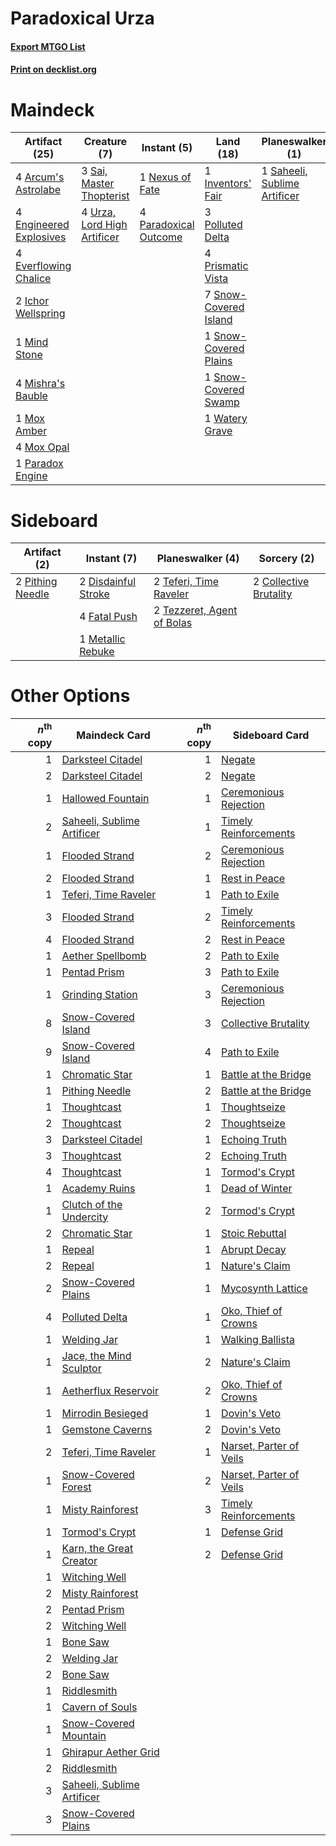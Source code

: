 # Paradoxical Urza

#### [Export MTGO List](../collection/Paradoxical%20Urza/Paradoxical%20Urza.txt)
#### [Print on decklist.org](http://decklist.org/?deckmain=4%09Arcum's%20Astrolabe%0A4%09Engineered%20Explosives%0A4%09Everflowing%20Chalice%0A2%09Ichor%20Wellspring%0A1%09Inventors'%20Fair%0A1%09Mind%20Stone%0A4%09Mishra's%20Bauble%0A1%09Mox%20Amber%0A4%09Mox%20Opal%0A1%09Nexus%20of%20Fate%0A1%09Paradox%20Engine%0A4%09Paradoxical%20Outcome%0A3%09Polluted%20Delta%0A4%09Prismatic%20Vista%0A1%09Saheeli,%20Sublime%20Artificer%0A3%09Sai,%20Master%20Thopterist%0A4%09Serum%20Visions%0A7%09Snow-Covered%20Island%0A1%09Snow-Covered%20Plains%0A1%09Snow-Covered%20Swamp%0A4%09Urza,%20Lord%20High%20Artificer%0A1%09Watery%20Grave&deckside=2%09Collective%20Brutality%0A2%09Disdainful%20Stroke%0A4%09Fatal%20Push%0A1%09Metallic%20Rebuke%0A2%09Pithing%20Needle%0A2%09Teferi,%20Time%20Raveler%0A2%09Tezzeret,%20Agent%20of%20Bolas)
# Maindeck

|                                          Artifact (25)                                          |                                             Creature (7)                                             |                                          Instant (5)                                           |                                           Land (18)                                            |                                           Planeswalker (1)                                            |                                       Sorcery (4)                                       |
|-------------------------------------------------------------------------------------------------|------------------------------------------------------------------------------------------------------|------------------------------------------------------------------------------------------------|------------------------------------------------------------------------------------------------|-------------------------------------------------------------------------------------------------------|-----------------------------------------------------------------------------------------|
|4 [Arcum's Astrolabe](http://gatherer.wizards.com/Pages/Card/Details.aspx?multiverseid=464169)   |3 [Sai, Master Thopterist](http://gatherer.wizards.com/Pages/Card/Details.aspx?multiverseid=447205)   |1 [Nexus of Fate](http://gatherer.wizards.com/Pages/Card/Details.aspx?multiverseid=450253)      |1 [Inventors' Fair](http://gatherer.wizards.com/Pages/Card/Details.aspx?multiverseid=417820)    |1 [Saheeli, Sublime Artificer](http://gatherer.wizards.com/Pages/Card/Details.aspx?multiverseid=461161)|4 [Serum Visions](http://gatherer.wizards.com/Pages/Card/Details.aspx?multiverseid=50145)|
|4 [Engineered Explosives](http://gatherer.wizards.com/Pages/Card/Details.aspx?multiverseid=50139)|4 [Urza, Lord High Artificer](http://gatherer.wizards.com/Pages/Card/Details.aspx?multiverseid=464024)|4 [Paradoxical Outcome](http://gatherer.wizards.com/Pages/Card/Details.aspx?multiverseid=417633)|3 [Polluted Delta](http://gatherer.wizards.com/Pages/Card/Details.aspx?multiverseid=405104)     |                                                                                                       |                                                                                         |
|4 [Everflowing Chalice](http://gatherer.wizards.com/Pages/Card/Details.aspx?multiverseid=220534) |                                                                                                      |                                                                                                |4 [Prismatic Vista](http://gatherer.wizards.com/Pages/Card/Details.aspx?multiverseid=464193)    |                                                                                                       |                                                                                         |
|2 [Ichor Wellspring](http://gatherer.wizards.com/Pages/Card/Details.aspx?multiverseid=389551)    |                                                                                                      |                                                                                                |7 [Snow-Covered Island](http://gatherer.wizards.com/Pages/Card/Details.aspx?multiverseid=121130)|                                                                                                       |                                                                                         |
|1 [Mind Stone](http://gatherer.wizards.com/Pages/Card/Details.aspx?multiverseid=135280)          |                                                                                                      |                                                                                                |1 [Snow-Covered Plains](http://gatherer.wizards.com/Pages/Card/Details.aspx?multiverseid=121267)|                                                                                                       |                                                                                         |
|4 [Mishra's Bauble](http://gatherer.wizards.com/Pages/Card/Details.aspx?multiverseid=122122)     |                                                                                                      |                                                                                                |1 [Snow-Covered Swamp](http://gatherer.wizards.com/Pages/Card/Details.aspx?multiverseid=121256) |                                                                                                       |                                                                                         |
|1 [Mox Amber](http://gatherer.wizards.com/Pages/Card/Details.aspx?multiverseid=443112)           |                                                                                                      |                                                                                                |1 [Watery Grave](http://gatherer.wizards.com/Pages/Card/Details.aspx?multiverseid=405114)       |                                                                                                       |                                                                                         |
|4 [Mox Opal](http://gatherer.wizards.com/Pages/Card/Details.aspx?multiverseid=397719)            |                                                                                                      |                                                                                                |                                                                                                |                                                                                                       |                                                                                         |
|1 [Paradox Engine](http://gatherer.wizards.com/Pages/Card/Details.aspx?multiverseid=423836)      |                                                                                                      |                                                                                                |                                                                                                |                                                                                                       |                                                                                         |


# Sideboard

|                                       Artifact (2)                                        |                                         Instant (7)                                          |                                          Planeswalker (4)                                           |                                           Sorcery (2)                                           |
|-------------------------------------------------------------------------------------------|----------------------------------------------------------------------------------------------|-----------------------------------------------------------------------------------------------------|-------------------------------------------------------------------------------------------------|
|2 [Pithing Needle](http://gatherer.wizards.com/Pages/Card/Details.aspx?multiverseid=129526)|2 [Disdainful Stroke](http://gatherer.wizards.com/Pages/Card/Details.aspx?multiverseid=420705)|2 [Teferi, Time Raveler](http://gatherer.wizards.com/Pages/Card/Details.aspx?multiverseid=461148)    |2 [Collective Brutality](http://gatherer.wizards.com/Pages/Card/Details.aspx?multiverseid=414380)|
|                                                                                           |4 [Fatal Push](http://gatherer.wizards.com/Pages/Card/Details.aspx?multiverseid=423724)       |2 [Tezzeret, Agent of Bolas](http://gatherer.wizards.com/Pages/Card/Details.aspx?multiverseid=214065)|                                                                                                 |
|                                                                                           |1 [Metallic Rebuke](http://gatherer.wizards.com/Pages/Card/Details.aspx?multiverseid=423706)  |                                                                                                     |                                                                                                 |


# Other Options

|*n*<sup>th</sup> copy|                                            Maindeck Card                                            |*n*<sup>th</sup> copy|                                          Sideboard Card                                          |
|--------------------:|-----------------------------------------------------------------------------------------------------|--------------------:|--------------------------------------------------------------------------------------------------|
|                    1|[Darksteel Citadel](http://gatherer.wizards.com/Pages/Card/Details.aspx?multiverseid=389479)         |                    1|[Negate](http://gatherer.wizards.com/Pages/Card/Details.aspx?multiverseid=423707)                 |
|                    2|[Darksteel Citadel](http://gatherer.wizards.com/Pages/Card/Details.aspx?multiverseid=389479)         |                    2|[Negate](http://gatherer.wizards.com/Pages/Card/Details.aspx?multiverseid=423707)                 |
|                    1|[Hallowed Fountain](http://gatherer.wizards.com/Pages/Card/Details.aspx?multiverseid=97071)          |                    1|[Ceremonious Rejection](http://gatherer.wizards.com/Pages/Card/Details.aspx?multiverseid=417613)  |
|                    2|[Saheeli, Sublime Artificer](http://gatherer.wizards.com/Pages/Card/Details.aspx?multiverseid=461161)|                    1|[Timely Reinforcements](http://gatherer.wizards.com/Pages/Card/Details.aspx?multiverseid=220074)  |
|                    1|[Flooded Strand](http://gatherer.wizards.com/Pages/Card/Details.aspx?multiverseid=405098)            |                    2|[Ceremonious Rejection](http://gatherer.wizards.com/Pages/Card/Details.aspx?multiverseid=417613)  |
|                    2|[Flooded Strand](http://gatherer.wizards.com/Pages/Card/Details.aspx?multiverseid=405098)            |                    1|[Rest in Peace](http://gatherer.wizards.com/Pages/Card/Details.aspx?multiverseid=442021)          |
|                    1|[Teferi, Time Raveler](http://gatherer.wizards.com/Pages/Card/Details.aspx?multiverseid=461148)      |                    1|[Path to Exile](http://gatherer.wizards.com/Pages/Card/Details.aspx?multiverseid=220511)          |
|                    3|[Flooded Strand](http://gatherer.wizards.com/Pages/Card/Details.aspx?multiverseid=405098)            |                    2|[Timely Reinforcements](http://gatherer.wizards.com/Pages/Card/Details.aspx?multiverseid=220074)  |
|                    4|[Flooded Strand](http://gatherer.wizards.com/Pages/Card/Details.aspx?multiverseid=405098)            |                    2|[Rest in Peace](http://gatherer.wizards.com/Pages/Card/Details.aspx?multiverseid=442021)          |
|                    1|[Aether Spellbomb](http://gatherer.wizards.com/Pages/Card/Details.aspx?multiverseid=220525)          |                    2|[Path to Exile](http://gatherer.wizards.com/Pages/Card/Details.aspx?multiverseid=220511)          |
|                    1|[Pentad Prism](http://gatherer.wizards.com/Pages/Card/Details.aspx?multiverseid=72860)               |                    3|[Path to Exile](http://gatherer.wizards.com/Pages/Card/Details.aspx?multiverseid=220511)          |
|                    1|[Grinding Station](http://gatherer.wizards.com/Pages/Card/Details.aspx?multiverseid=51229)           |                    3|[Ceremonious Rejection](http://gatherer.wizards.com/Pages/Card/Details.aspx?multiverseid=417613)  |
|                    8|[Snow-Covered Island](http://gatherer.wizards.com/Pages/Card/Details.aspx?multiverseid=121130)       |                    3|[Collective Brutality](http://gatherer.wizards.com/Pages/Card/Details.aspx?multiverseid=414380)   |
|                    9|[Snow-Covered Island](http://gatherer.wizards.com/Pages/Card/Details.aspx?multiverseid=121130)       |                    4|[Path to Exile](http://gatherer.wizards.com/Pages/Card/Details.aspx?multiverseid=220511)          |
|                    1|[Chromatic Star](http://gatherer.wizards.com/Pages/Card/Details.aspx?multiverseid=135279)            |                    1|[Battle at the Bridge](http://gatherer.wizards.com/Pages/Card/Details.aspx?multiverseid=423720)   |
|                    1|[Pithing Needle](http://gatherer.wizards.com/Pages/Card/Details.aspx?multiverseid=129526)            |                    2|[Battle at the Bridge](http://gatherer.wizards.com/Pages/Card/Details.aspx?multiverseid=423720)   |
|                    1|[Thoughtcast](http://gatherer.wizards.com/Pages/Card/Details.aspx?multiverseid=222732)               |                    1|[Thoughtseize](http://gatherer.wizards.com/Pages/Card/Details.aspx?multiverseid=438676)           |
|                    2|[Thoughtcast](http://gatherer.wizards.com/Pages/Card/Details.aspx?multiverseid=222732)               |                    2|[Thoughtseize](http://gatherer.wizards.com/Pages/Card/Details.aspx?multiverseid=438676)           |
|                    3|[Darksteel Citadel](http://gatherer.wizards.com/Pages/Card/Details.aspx?multiverseid=389479)         |                    1|[Echoing Truth](http://gatherer.wizards.com/Pages/Card/Details.aspx?multiverseid=405212)          |
|                    3|[Thoughtcast](http://gatherer.wizards.com/Pages/Card/Details.aspx?multiverseid=222732)               |                    2|[Echoing Truth](http://gatherer.wizards.com/Pages/Card/Details.aspx?multiverseid=405212)          |
|                    4|[Thoughtcast](http://gatherer.wizards.com/Pages/Card/Details.aspx?multiverseid=222732)               |                    1|[Tormod's Crypt](http://gatherer.wizards.com/Pages/Card/Details.aspx?multiverseid=389723)         |
|                    1|[Academy Ruins](http://gatherer.wizards.com/Pages/Card/Details.aspx?multiverseid=370424)             |                    1|[Dead of Winter](http://gatherer.wizards.com/Pages/Card/Details.aspx?multiverseid=464034)         |
|                    1|[Clutch of the Undercity](http://gatherer.wizards.com/Pages/Card/Details.aspx?multiverseid=89037)    |                    2|[Tormod's Crypt](http://gatherer.wizards.com/Pages/Card/Details.aspx?multiverseid=389723)         |
|                    2|[Chromatic Star](http://gatherer.wizards.com/Pages/Card/Details.aspx?multiverseid=135279)            |                    1|[Stoic Rebuttal](http://gatherer.wizards.com/Pages/Card/Details.aspx?multiverseid=397765)         |
|                    1|[Repeal](http://gatherer.wizards.com/Pages/Card/Details.aspx?multiverseid=405357)                    |                    1|[Abrupt Decay](http://gatherer.wizards.com/Pages/Card/Details.aspx?multiverseid=456061)           |
|                    2|[Repeal](http://gatherer.wizards.com/Pages/Card/Details.aspx?multiverseid=405357)                    |                    1|[Nature's Claim](http://gatherer.wizards.com/Pages/Card/Details.aspx?multiverseid=382316)         |
|                    2|[Snow-Covered Plains](http://gatherer.wizards.com/Pages/Card/Details.aspx?multiverseid=121267)       |                    1|[Mycosynth Lattice](http://gatherer.wizards.com/Pages/Card/Details.aspx?multiverseid=446209)      |
|                    4|[Polluted Delta](http://gatherer.wizards.com/Pages/Card/Details.aspx?multiverseid=405104)            |                    1|[Oko, Thief of Crowns](http://gatherer.wizards.com/Pages/Card/Details.aspx?multiverseid=473159)   |
|                    1|[Welding Jar](http://gatherer.wizards.com/Pages/Card/Details.aspx?multiverseid=48328)                |                    1|[Walking Ballista](http://gatherer.wizards.com/Pages/Card/Details.aspx?multiverseid=423848)       |
|                    1|[Jace, the Mind Sculptor](http://gatherer.wizards.com/Pages/Card/Details.aspx?multiverseid=442051)   |                    2|[Nature's Claim](http://gatherer.wizards.com/Pages/Card/Details.aspx?multiverseid=382316)         |
|                    1|[Aetherflux Reservoir](http://gatherer.wizards.com/Pages/Card/Details.aspx?multiverseid=417765)      |                    2|[Oko, Thief of Crowns](http://gatherer.wizards.com/Pages/Card/Details.aspx?multiverseid=473159)   |
|                    1|[Mirrodin Besieged](http://gatherer.wizards.com/Pages/Card/Details.aspx?multiverseid=464006)         |                    1|[Dovin's Veto](http://gatherer.wizards.com/Pages/Card/Details.aspx?multiverseid=461120)           |
|                    1|[Gemstone Caverns](http://gatherer.wizards.com/Pages/Card/Details.aspx?multiverseid=122094)          |                    2|[Dovin's Veto](http://gatherer.wizards.com/Pages/Card/Details.aspx?multiverseid=461120)           |
|                    2|[Teferi, Time Raveler](http://gatherer.wizards.com/Pages/Card/Details.aspx?multiverseid=461148)      |                    1|[Narset, Parter of Veils](http://gatherer.wizards.com/Pages/Card/Details.aspx?multiverseid=460988)|
|                    1|[Snow-Covered Forest](http://gatherer.wizards.com/Pages/Card/Details.aspx?multiverseid=121192)       |                    2|[Narset, Parter of Veils](http://gatherer.wizards.com/Pages/Card/Details.aspx?multiverseid=460988)|
|                    1|[Misty Rainforest](http://gatherer.wizards.com/Pages/Card/Details.aspx?multiverseid=405102)          |                    3|[Timely Reinforcements](http://gatherer.wizards.com/Pages/Card/Details.aspx?multiverseid=220074)  |
|                    1|[Tormod's Crypt](http://gatherer.wizards.com/Pages/Card/Details.aspx?multiverseid=389723)            |                    1|[Defense Grid](http://gatherer.wizards.com/Pages/Card/Details.aspx?multiverseid=45481)            |
|                    1|[Karn, the Great Creator](http://gatherer.wizards.com/Pages/Card/Details.aspx?multiverseid=460928)   |                    2|[Defense Grid](http://gatherer.wizards.com/Pages/Card/Details.aspx?multiverseid=45481)            |
|                    1|[Witching Well](http://gatherer.wizards.com/Pages/Card/Details.aspx?multiverseid=473036)             |                     |                                                                                                  |
|                    2|[Misty Rainforest](http://gatherer.wizards.com/Pages/Card/Details.aspx?multiverseid=405102)          |                     |                                                                                                  |
|                    2|[Pentad Prism](http://gatherer.wizards.com/Pages/Card/Details.aspx?multiverseid=72860)               |                     |                                                                                                  |
|                    2|[Witching Well](http://gatherer.wizards.com/Pages/Card/Details.aspx?multiverseid=473036)             |                     |                                                                                                  |
|                    1|[Bone Saw](http://gatherer.wizards.com/Pages/Card/Details.aspx?multiverseid=189270)                  |                     |                                                                                                  |
|                    2|[Welding Jar](http://gatherer.wizards.com/Pages/Card/Details.aspx?multiverseid=48328)                |                     |                                                                                                  |
|                    2|[Bone Saw](http://gatherer.wizards.com/Pages/Card/Details.aspx?multiverseid=189270)                  |                     |                                                                                                  |
|                    1|[Riddlesmith](http://gatherer.wizards.com/Pages/Card/Details.aspx?multiverseid=442775)               |                     |                                                                                                  |
|                    1|[Cavern of Souls](http://gatherer.wizards.com/Pages/Card/Details.aspx?multiverseid=278058)           |                     |                                                                                                  |
|                    1|[Snow-Covered Mountain](http://gatherer.wizards.com/Pages/Card/Details.aspx?multiverseid=121233)     |                     |                                                                                                  |
|                    1|[Ghirapur Aether Grid](http://gatherer.wizards.com/Pages/Card/Details.aspx?multiverseid=398517)      |                     |                                                                                                  |
|                    2|[Riddlesmith](http://gatherer.wizards.com/Pages/Card/Details.aspx?multiverseid=442775)               |                     |                                                                                                  |
|                    3|[Saheeli, Sublime Artificer](http://gatherer.wizards.com/Pages/Card/Details.aspx?multiverseid=461161)|                     |                                                                                                  |
|                    3|[Snow-Covered Plains](http://gatherer.wizards.com/Pages/Card/Details.aspx?multiverseid=121267)       |                     |                                                                                                  |

